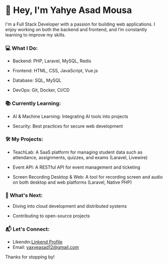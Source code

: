 # 👋 Hey, I'm Yahye Asad Mousa
I'm a Full Stack Developer with a passion for building web applications. I enjoy working on both the backend and frontend, and I’m constantly learning to improve my skills.

### 💻 What I Do:
- Backend: PHP, Laravel, MySQL, Redis

- Frontend: HTML, CSS, JavaScript, Vue.js

- Database: SQL, MySQL

- DevOps: Git, Docker, CI/CD

### 📚 Currently Learning:
- AI & Machine Learning: Integrating AI tools into projects

- Security: Best practices for secure web development

### 🛠️ My Projects:
- TeachLab: A SaaS platform for managing student data such as attendance, assignments, quizzes, and exams (Laravel, Livewire)

- Event API: A RESTful API for event management and ticketing

- Screen Recording Desktop & Web: A tool for recording screen and audio on both desktop and web platforms (Laravel, Native PHP)

### 🌱 What's Next:
- Diving into cloud development and distributed systems

- Contributing to open-source projects

### 📬 Let's Connect:
- Likendin:[Linkend Profile](https://www.linkedin.com/in/yahye-asad-mousa-2a29931a8?utm_source=share&utm_campaign=share_via&utm_content=profile&utm_medium=android_app) 
- Email: yaxyeasad12@gmail.com

Thanks for stopping by!

